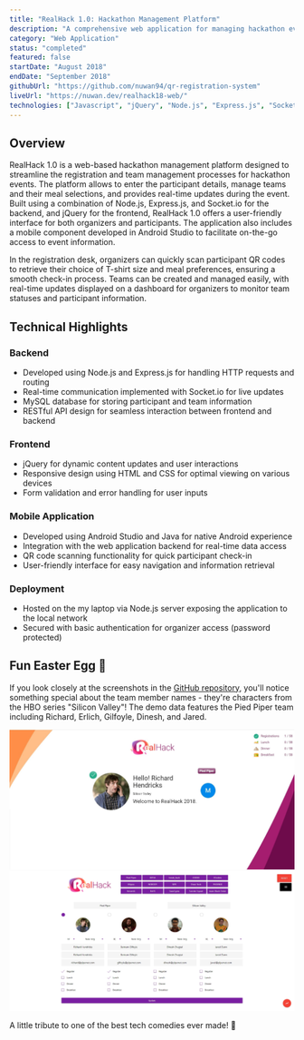 ```yaml
---
title: "RealHack 1.0: Hackathon Management Platform"
description: "A comprehensive web application for managing hackathon events, including registration and team management."
category: "Web Application"
status: "completed"
featured: false
startDate: "August 2018"
endDate: "September 2018"
githubUrl: "https://github.com/nuwan94/qr-registration-system"
liveUrl: "https://nuwan.dev/realhack18-web/"
technologies: ["Javascript", "jQuery", "Node.js", "Express.js", "Socket.io", "MySQL", "PHP", "HTML", "CSS", "Android Studio", "Java"]
---
```


## Overview

RealHack 1.0 is a web-based hackathon management platform designed to streamline the registration and team management processes for hackathon events. The platform allows to enter the participant details, manage teams and their meal selections, and provides real-time updates during the event. Built using a combination of Node.js, Express.js, and Socket.io for the backend, and jQuery for the frontend, RealHack 1.0 offers a user-friendly interface for both organizers and participants. The application also includes a mobile component developed in Android Studio to facilitate on-the-go access to event information.

In the registration desk, organizers can quickly scan participant QR codes to retrieve their choice of T-shirt size and meal preferences, ensuring a smooth check-in process. Teams can be created and managed easily, with real-time updates displayed on a dashboard for organizers to monitor team statuses and participant information.

## Technical Highlights

### Backend
- Developed using Node.js and Express.js for handling HTTP requests and routing
- Real-time communication implemented with Socket.io for live updates
- MySQL database for storing participant and team information
- RESTful API design for seamless interaction between frontend and backend

### Frontend
- jQuery for dynamic content updates and user interactions
- Responsive design using HTML and CSS for optimal viewing on various devices
- Form validation and error handling for user inputs

### Mobile Application
- Developed using Android Studio and Java for native Android experience
- Integration with the web application backend for real-time data access
- QR code scanning functionality for quick participant check-in
- User-friendly interface for easy navigation and information retrieval

### Deployment
- Hosted on the my laptop via Node.js server exposing the application to the local network
- Secured with basic authentication for organizer access (password protected)

## Fun Easter Egg 🥚

If you look closely at the screenshots in the [GitHub repository](https://github.com/nuwan94/qr-registration-system), you'll notice something special about the team member names - they're characters from the HBO series "Silicon Valley"! The demo data features the Pied Piper team including Richard, Erlich,  Gilfoyle, Dinesh, and Jared. 

![Silicon Valley Team](https://github.com/nuwan94/qr-registration-system/raw/master/Screenshots/1.jpg)
![Silicon Valley Team](https://github.com/nuwan94/qr-registration-system/raw/master/Screenshots/4.jpg)

A little tribute to one of the best tech comedies ever made! 🙌
